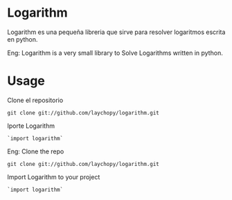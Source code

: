 Logarithm
===============

Logarithm es una pequeña libreria que sirve para resolver logaritmos escrita en python.

Eng:
	Logarithm is a very small library to Solve Logarithms written in python.
	
Usage
=======
Clone el repositorio

`git clone git://github.com/laychopy/logarithm.git`

Iporte Logarithm

	`import logarithm`

Eng:
Clone the repo
	
`git clone git://github.com/laychopy/logarithm.git`

Import Logarithm to your project

	`import logarithm`
